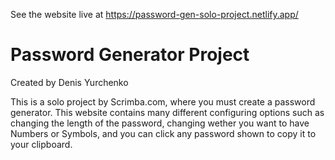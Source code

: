 See the website live at https://password-gen-solo-project.netlify.app/

# Password Generator Project
Created by Denis Yurchenko

This is a solo project by Scrimba.com, where you must create a password generator.
This website contains many different configuring options such as changing the length of the password, changing wether you want to have Numbers or Symbols, and you can click any password shown to copy it to your clipboard. 
